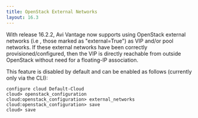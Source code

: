 ```yaml
---
title: OpenStack External Networks
layout: 16.3
---
```

With release 16.2.2, Avi Vantage now supports using OpenStack external networks (i.e , those marked as "external=True") as VIP and/or pool networks. If these external networks have been correctly provisioned/configured, then the VIP is directly reachable from outside OpenStack without need for a floating-IP association. 

This feature is disabled by default and can be enabled as follows (currently only via the CLI):

<pre class="command-line language-bash" data-prompt=": >" data-output="2-99"><code>configure cloud Default-Cloud
cloud&gt; openstack_configuration
cloud:openstack_configuration&gt; external_networks
cloud:openstack_configuration&gt; save
cloud&gt; save</code></pre> 
